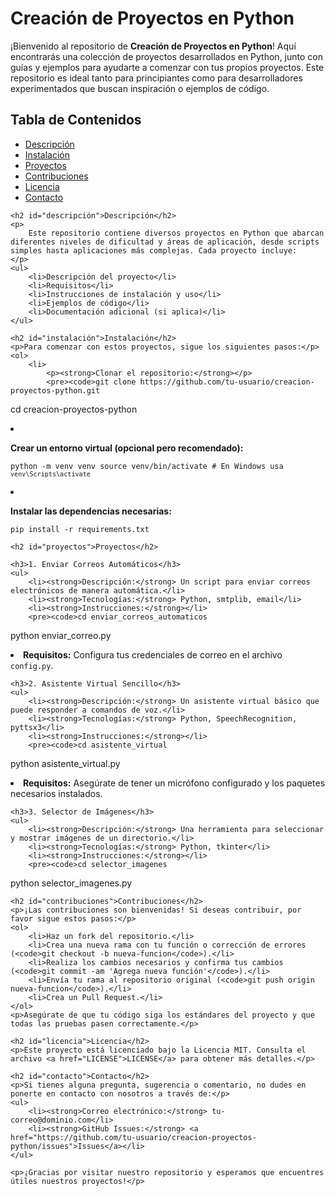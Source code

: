 <!DOCTYPE html>
<html lang="es">
<head>
    <meta charset="UTF-8">
    <title>Creación de Proyectos en Python</title>
</head>
<body>
    <h1>Creación de Proyectos en Python</h1>
    <p>
        ¡Bienvenido al repositorio de <strong>Creación de Proyectos en Python</strong>! Aquí encontrarás una colección de proyectos desarrollados en Python, junto con guías y ejemplos para ayudarte a comenzar con tus propios proyectos. Este repositorio es ideal tanto para principiantes como para desarrolladores experimentados que buscan inspiración o ejemplos de código.
    </p>
    <h2>Tabla de Contenidos</h2>
    <ul>
        <li><a href="#descripción">Descripción</a></li>
        <li><a href="#instalación">Instalación</a></li>
        <li><a href="#proyectos">Proyectos</a></li>
        <li><a href="#contribuciones">Contribuciones</a></li>
        <li><a href="#licencia">Licencia</a></li>
        <li><a href="#contacto">Contacto</a></li>
    </ul>

    <h2 id="descripción">Descripción</h2>
    <p>
        Este repositorio contiene diversos proyectos en Python que abarcan diferentes niveles de dificultad y áreas de aplicación, desde scripts simples hasta aplicaciones más complejas. Cada proyecto incluye:
    </p>
    <ul>
        <li>Descripción del proyecto</li>
        <li>Requisitos</li>
        <li>Instrucciones de instalación y uso</li>
        <li>Ejemplos de código</li>
        <li>Documentación adicional (si aplica)</li>
    </ul>

    <h2 id="instalación">Instalación</h2>
    <p>Para comenzar con estos proyectos, sigue los siguientes pasos:</p>
    <ol>
        <li>
            <p><strong>Clonar el repositorio:</strong></p>
            <pre><code>git clone https://github.com/tu-usuario/creacion-proyectos-python.git
cd creacion-proyectos-python</code></pre>
        </li>
        <li>
            <p><strong>Crear un entorno virtual (opcional pero recomendado):</strong></p>
            <pre><code>python -m venv venv
source venv/bin/activate   # En Windows usa `venv\Scripts\activate`</code></pre>
        </li>
        <li>
            <p><strong>Instalar las dependencias necesarias:</strong></p>
            <pre><code>pip install -r requirements.txt</code></pre>
        </li>
    </ol>

    <h2 id="proyectos">Proyectos</h2>

    <h3>1. Enviar Correos Automáticos</h3>
    <ul>
        <li><strong>Descripción:</strong> Un script para enviar correos electrónicos de manera automática.</li>
        <li><strong>Tecnologías:</strong> Python, smtplib, email</li>
        <li><strong>Instrucciones:</strong></li>
        <pre><code>cd enviar_correos_automaticos
python enviar_correo.py</code></pre>
        <li><strong>Requisitos:</strong> Configura tus credenciales de correo en el archivo <code>config.py</code>.</li>
    </ul>

    <h3>2. Asistente Virtual Sencillo</h3>
    <ul>
        <li><strong>Descripción:</strong> Un asistente virtual básico que puede responder a comandos de voz.</li>
        <li><strong>Tecnologías:</strong> Python, SpeechRecognition, pyttsx3</li>
        <li><strong>Instrucciones:</strong></li>
        <pre><code>cd asistente_virtual
python asistente_virtual.py</code></pre>
        <li><strong>Requisitos:</strong> Asegúrate de tener un micrófono configurado y los paquetes necesarios instalados.</li>
    </ul>

    <h3>3. Selector de Imágenes</h3>
    <ul>
        <li><strong>Descripción:</strong> Una herramienta para seleccionar y mostrar imágenes de un directorio.</li>
        <li><strong>Tecnologías:</strong> Python, tkinter</li>
        <li><strong>Instrucciones:</strong></li>
        <pre><code>cd selector_imagenes
python selector_imagenes.py</code></pre>
    </ul>

    <h2 id="contribuciones">Contribuciones</h2>
    <p>¡Las contribuciones son bienvenidas! Si deseas contribuir, por favor sigue estos pasos:</p>
    <ol>
        <li>Haz un fork del repositorio.</li>
        <li>Crea una nueva rama con tu función o corrección de errores (<code>git checkout -b nueva-funcion</code>).</li>
        <li>Realiza los cambios necesarios y confirma tus cambios (<code>git commit -am 'Agrega nueva función'</code>).</li>
        <li>Envía tu rama al repositorio original (<code>git push origin nueva-funcion</code>).</li>
        <li>Crea un Pull Request.</li>
    </ol>
    <p>Asegúrate de que tu código siga los estándares del proyecto y que todas las pruebas pasen correctamente.</p>

    <h2 id="licencia">Licencia</h2>
    <p>Este proyecto está licenciado bajo la Licencia MIT. Consulta el archivo <a href="LICENSE">LICENSE</a> para obtener más detalles.</p>

    <h2 id="contacto">Contacto</h2>
    <p>Si tienes alguna pregunta, sugerencia o comentario, no dudes en ponerte en contacto con nosotros a través de:</p>
    <ul>
        <li><strong>Correo electrónico:</strong> tu-correo@dominio.com</li>
        <li><strong>GitHub Issues:</strong> <a href="https://github.com/tu-usuario/creacion-proyectos-python/issues">Issues</a></li>
    </ul>

    <p>¡Gracias por visitar nuestro repositorio y esperamos que encuentres útiles nuestros proyectos!</p>
</body>
</html>
